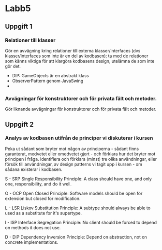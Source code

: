 # Labb5

## Uppgift 1

### Relationer till klasser
Gör en avvägning kring relationer till externa klasser/interfaces (dvs klasser/interfaces som inte är en del av kodbasen); ta med de relationer som känns viktiga för att klargöra kodbasens design, utelämna de som inte gör det.
- DIP: GameObjects är en abstrakt klass
- ObserverPattern genom JavaSwing
- 

### Avvägningar för konstruktorer och för privata fält och metoder.
Gör liknande avvägningar för konstruktorer och för privata fält och metoder.


## Uppgift 2 

### Analys av kodbasen utifrån de principer vi diskuterar i kursen
Peka ut sådant som bryter mot någon av principerna - sådant finns garanterat, medvetet eller omedvetet gjort - och förklara hur det bryter mot principen i fråga.
Identifiera och förklara (minst) tre olika användningar, eller försök till användningar, av design patterns vi tagit upp i kursen - om sådana existerar i kodbasen.

S - SRP
    Single Responsibility Principle:
        A class should have one, and only one, responsibility, and do it well.

O - OCP
    Open Closed Principle:
        Software models should be open for extension but closed for modification.

L - LSR
    Liskov Substitution Principle:
        A subtype should always be able to used as a substitute for it's supertype.

I - ISP
    Interface Segregation Principle:
        No client should be forced to depend on methods 
it does not use.

D - DIP
    Dependency Inversion Principle:
        Depend on abstraction, not on concrete implementations.